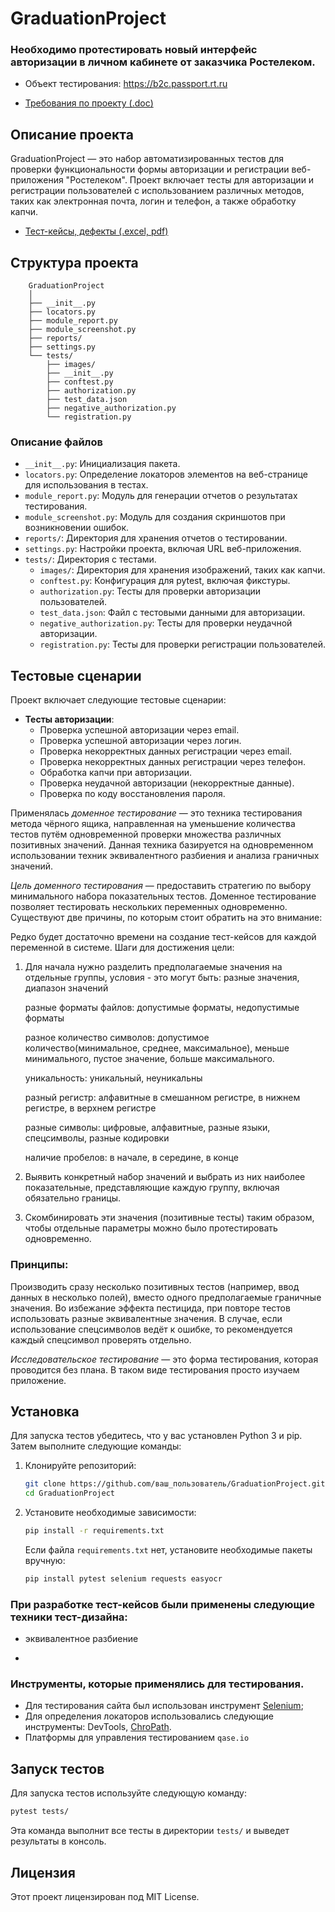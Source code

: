 

# GraduationProject
### Необходимо протестировать новый интерфейс авторизации в личном кабинете от заказчика Ростелеком.

- Объект тестирования: https://b2c.passport.rt.ru

- [Требования по проекту (.doc)](https://docs.google.com/document/d/12yoTwHSTXxIUQQCH32OvlSd3QYUt_aQk/edit?usp=sharing&ouid=114302123057644378289&rtpof=true&sd=true)

## Описание проекта  

GraduationProject — это набор автоматизированных тестов для проверки функциональности формы авторизации и регистрации веб-приложения "Ростелеком".   Проект включает тесты для авторизации и регистрации пользователей с использованием различных методов, таких как электронная почта, логин и телефон, а также обработку капчи.  
- [Тест-кейсы, дефекты (.excel, pdf)](https://drive.google.com/drive/folders/1VG3AksJ-4hhcnIDxIjWWwzjIB6_4Fcjg?usp=sharing)
## Структура проекта  

```
    GraduationProject
    │
    ├── __init__.py
    ├── locators.py
    ├── module_report.py
    ├── module_screenshot.py
    ├── reports/
    ├── settings.py
    └── tests/
        ├── images/
        ├── __init__.py
        ├── conftest.py
        ├── authorization.py
        ├── test_data.json
        ├── negative_authorization.py
        └── registration.py
```

### Описание файлов  

- `__init__.py`: Инициализация пакета.  
- `locators.py`: Определение локаторов элементов на веб-странице для использования в тестах.  
- `module_report.py`: Модуль для генерации отчетов о результатах тестирования.  
- `module_screenshot.py`: Модуль для создания скриншотов при возникновении ошибок.  
- `reports/`: Директория для хранения отчетов о тестировании.  
- `settings.py`: Настройки проекта, включая URL веб-приложения.  
- `tests/`: Директория с тестами.  
  - `images/`: Директория для хранения изображений, таких как капчи.  
  - `conftest.py`: Конфигурация для pytest, включая фикстуры.  
  - `authorization.py`: Тесты для проверки авторизации пользователей.  
  - `test_data.json`: Файл с тестовыми данными для авторизации.  
  - `negative_authorization.py`: Тесты для проверки неудачной авторизации.  
  - `registration.py`: Тесты для проверки регистрации пользователей.  

## Тестовые сценарии  

Проект включает следующие тестовые сценарии:  

- **Тесты авторизации**:  
  - Проверка успешной авторизации через email.  
  - Проверка успешной авторизации через логин.  
  - Проверка некорректных данных регистрации через email.  
  - Проверка некорректных данных регистрации через телефон.  
  - Обработка капчи при авторизации.  
  - Проверка неудачной авторизации (некорректные данные).
  - Проверка по коду восстановления пароля.
  
Применялась *доменное тестирование* — это техника тестирования метода чёрного ящика, направленная на уменьшение количества   тестов путём одновременной проверки множества различных позитивных значений. Данная техника базируется на одновременном использовании техник эквивалентного разбиения и анализа граничных значений.

*Цель доменного тестирования* — предоставить стратегию по выбору минимального набора показательных тестов.
Доменное тестирование позволяет тестировать нескольких переменных одновременно. Существуют две причины, по которым стоит обратить на это внимание:

Редко будет достаточно времени на создание тест-кейсов для каждой переменной в системе.
Шаги для достижения цели:
1. Для начала нужно разделить предполагаемые значения на отдельные группы, условия - это могут быть:
    разные значения, диапазон значений

    разные форматы файлов: допустимые форматы, недопустимые форматы 

    разное количество символов: допустимое количество(минимальное, среднее, максимальное), меньше минимального, пустое значение, больше максимального.

    уникальность: уникальный, неуникальны

    разный регистр: алфавитные в смешанном регистре, в нижнем регистре, в верхнем регистре

    разные символы: цифровые, алфавитные, разные языки, спецсимволы, разные кодировки

    наличие пробелов: в начале, в середине, в конце

2. Выявить конкретный набор значений и выбрать из них наиболее показательные, представляющие каждую группу, включая обязательно границы. 
3. Скомбинировать эти значения (позитивные тесты) таким образом, чтобы отдельные параметры можно было протестировать одновременно.
 
###  Принципы:

Производить сразу несколько позитивных тестов (например, ввод данных в несколько полей), вместо одного
    предполагаемые граничные значения. Во избежание эффекта пестицида, при повторе тестов использовать разные эквивалентные значения.
В случае, если использование спецсимволов ведёт к ошибке, то рекомендуется каждый спецсимвол проверять отдельно.

*Исследовательское тестирование* — это форма тестирования, которая проводится без плана. В таком виде тестирования просто изучаем приложение.



## Установка  

Для запуска тестов убедитесь, что у вас установлен Python 3 и pip. Затем выполните следующие команды:  

1. Клонируйте репозиторий:  

   ```bash  
   git clone https://github.com/ваш_пользователь/GraduationProject.git  
   cd GraduationProject
   ```

2. Установите необходимые зависимости:  

   ```bash  
   pip install -r requirements.txt  
   ```  

   Если файла `requirements.txt` нет, установите необходимые пакеты вручную:  

   ```bash  
   pip install pytest selenium requests easyocr  

### При разработке тест-кейсов были применены следующие техники тест-дизайна: 
 
* эквивалентное разбиение
* ```  
### Инструменты, которые применялись для тестирования.

* Для тестирования сайта был использован 
инструмент [Selenium](https://www.selenium.dev/);
* Для определения локаторов использовались 
следующие инструменты: DevTools, [ChroPath](https://chrome.google.com/webstore/detail/chropath/ljngjbnaijcbncmcnjfhigebomdlkcjo). 
* Платформы для управления тестированием `qase.io`
## Запуск тестов  

Для запуска тестов используйте следующую команду:

```bash
pytest tests/
```  

Эта команда выполнит все тесты в директории `tests/` и выведет результаты в консоль.

## Лицензия  

Этот проект лицензирован под MIT License.


